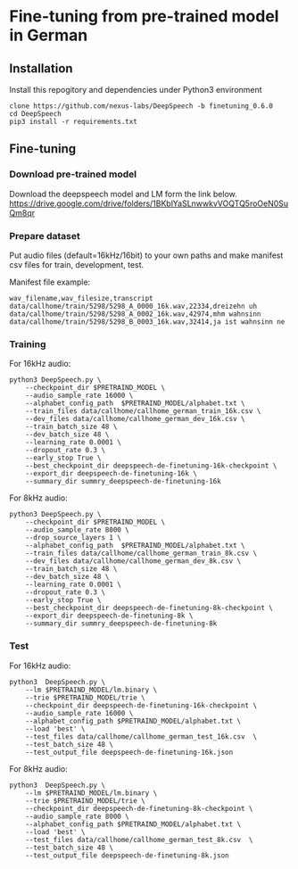 # Fine-tuning from pre-trained model in German

## Installation
Install this repogitory and dependencies under Python3 environment
```
clone https://github.com/nexus-labs/DeepSpeech -b finetuning_0.6.0
cd DeepSpeech
pip3 install -r requirements.txt
```

## Fine-tuning
### Download pre-trained model
Download the deepspeech model and LM form the link below.
https://drive.google.com/drive/folders/1BKblYaSLnwwkvVOQTQ5roOeN0SuQm8qr

### Prepare dataset
Put audio files (default=16kHz/16bit) to your own paths and make manifest csv files for train, development, test.

Manifest file example:
```
wav_filename,wav_filesize,transcript
data/callhome/train/5298/5298_A_0000_16k.wav,22334,dreizehn uh
data/callhome/train/5298/5298_A_0002_16k.wav,42974,mhm wahnsinn
data/callhome/train/5298/5298_B_0003_16k.wav,32414,ja ist wahnsinn ne
```

### Training
For 16kHz audio:
```
python3 DeepSpeech.py \
	--checkpoint_dir $PRETRAIND_MODEL \
	--audio_sample_rate 16000 \
	--alphabet_config_path  $PRETRAIND_MODEL/alphabet.txt \
	--train_files data/callhome/callhome_german_train_16k.csv \
	--dev_files data/callhome/callhome_german_dev_16k.csv \
	--train_batch_size 48 \
	--dev_batch_size 48 \
	--learning_rate 0.0001 \
	--dropout_rate 0.3 \
	--early_stop True \
	--best_checkpoint_dir deepspeech-de-finetuning-16k-checkpoint \
	--export_dir deepspeech-de-finetuning-16k \
	--summary_dir summry_deepspeech-de-finetuning-16k
```
For 8kHz audio:
```
python3 DeepSpeech.py \
	--checkpoint_dir $PRETRAIND_MODEL \
	--audio_sample_rate 8000 \
	--drop_source_layers 1 \
	--alphabet_config_path  $PRETRAIND_MODEL/alphabet.txt \
	--train_files data/callhome/callhome_german_train_8k.csv \
	--dev_files data/callhome/callhome_german_dev_8k.csv \
	--train_batch_size 48 \
	--dev_batch_size 48 \
	--learning_rate 0.0001 \
	--dropout_rate 0.3 \
	--early_stop True \
	--best_checkpoint_dir deepspeech-de-finetuning-8k-checkpoint \
	--export_dir deepspeech-de-finetuning-8k \
	--summary_dir summry_deepspeech-de-finetuning-8k
```

### Test
For 16kHz audio:
```
python3  DeepSpeech.py \
	--lm $PRETRAIND_MODEL/lm.binary \
	--trie $PRETRAIND_MODEL/trie \
	--checkpoint_dir deepspeech-de-finetuning-16k-checkpoint \
	--audio_sample_rate 16000 \
	--alphabet_config_path $PRETRAIND_MODEL/alphabet.txt \
	--load 'best' \
	--test_files data/callhome/callhome_german_test_16k.csv  \
	--test_batch_size 48 \
	--test_output_file deepspeech-de-finetuning-16k.json
```
For 8kHz audio:
```
python3  DeepSpeech.py \
	--lm $PRETRAIND_MODEL/lm.binary \
	--trie $PRETRAIND_MODEL/trie \
	--checkpoint_dir deepspeech-de-finetuning-8k-checkpoint \
	--audio_sample_rate 8000 \
	--alphabet_config_path $PRETRAIND_MODEL/alphabet.txt \
	--load 'best' \
	--test_files data/callhome/callhome_german_test_8k.csv  \
	--test_batch_size 48 \
	--test_output_file deepspeech-de-finetuning-8k.json
```